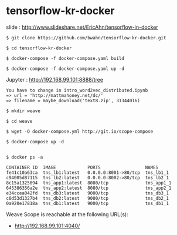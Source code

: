 # tensorflow-kr-docker
slide : http://www.slideshare.net/EricAhn/tensorflow-in-docker 

```
$ git clone https://github.com/bwahn/tensorflow-kr-docker.git

$ cd tensorflow-kr-docker

$ docker-compose -f docker-compose.yaml build

$ docker-compose -f docker-compose.yaml up -d

```

Jupyter : http://192.168.99.101:8888/tree

```
You have to change in intro_word2vec_distributed.ipynb
=> url = 'http://mattmahoney.net/dc/'
=> filename = maybe_download('text8.zip', 31344016)
```

```
$ mkdir weave

$ cd weave

$ wget -O docker-compose.yml http://git.io/scope-compose

$ docker-compose up -d


$ docker ps -a

CONTAINER ID  IMAGE            PORTS                 NAMES
fe41c10a63ca  tns_lb1:latest   0.0.0.0:8001->80/tcp  tns_lb1_1
c94005d87115  tns_lb2:latest   0.0.0.0:8002->80/tcp  tns_lb2_1
8c15a1325094  tns_app1:latest  8080/tcp              tns_app1_1
645386356a2e  tns_app2:latest  8080/tcp              tns_app2_1
e34ccea042fd  tns_db3:latest   9000/tcp              tns_db3_1
c0d53d1327b4  tns_db2:latest   9000/tcp              tns_db2_1
0a920e17818a  tns_db1:latest   9000/tcp              tns_db1_1
```


Weave Scope is reachable at the following URL(s):
  * http://192.168.99.101:4040/
